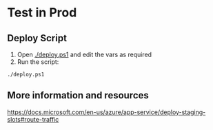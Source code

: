# Test in Prod

## Deploy Script

1. Open [./deploy.ps1](./deploy.ps1) and edit the vars as required
1. Run the script:

```
./deploy.ps1
```

## More information and resources

<https://docs.microsoft.com/en-us/azure/app-service/deploy-staging-slots#route-traffic>